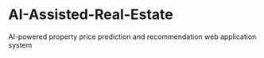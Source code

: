 # AI-Assisted-Real-Estate
AI-powered property price prediction and recommendation web application system
